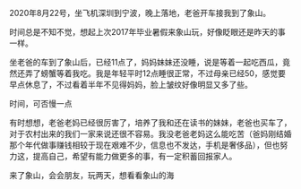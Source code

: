 ![]()

2020年8月22号，坐飞机深圳到宁波，晚上落地，老爸开车接我到了象山。

时间总是不知不觉，想起上次2017年毕业暑假来象山玩，好像眨眼还是昨天的事一样。



坐老爸的车到了象山后，已经11点了，妈妈妹妹还没睡，说是等着一起吃西瓜，竟然还弄了螃蟹等着我吃。我是年轻平时12点睡很正常，不过母亲已经50，感觉要早点休息了，不过看着半年不见得妈妈，脸上皱纹好像明显又多了些。

时间，可否慢一点



有时想想，老爸老妈已经很厉害了，培养了我和还在读书的妹妹，老爸也买车了，对于农村出来的我们一家来说还很不容易。我没老爸老妈这么能吃苦（爸妈刚结婚那个年代做事赚钱相较于现在艰难不少，信息也不发达，手机是奢侈品），但也努力这，提高自己，希望有能力做更多的事，有一定积蓄回报家人。



来了象山，会会朋友，玩两天，想看看象山的海